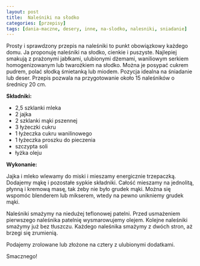 ```yaml
---
layout: post
title:  Naleśniki na słodko
categories: [przepisy]
tags: [dania-maczne, desery, inne, na-slodko, nalesniki, sniadanie]
---
```

Prosty i sprawdzony przepis na naleśniki to punkt obowiązkowy każdego domu. Ja proponuję naleśniki na słodko, cienkie i puszyste. Najlepiej smakują z prażonymi jabłkami, ulubionymi dżemami, waniliowym serkiem homogenizowanym lub twarożkiem na słodko. Można je posypać cukrem pudrem, polać słodką śmietanką lub miodem. Pozycja idealna na śniadanie lub deser. Przepis pozwala na przygotowanie około 15 naleśników o średnicy 20 cm.

**Składniki:**
* 2,5 szklanki mleka
* 2 jajka
* 2 szklanki mąki pszennej
* 3 łyżeczki cukru
* 1 łyżeczka cukru wanilinowego
* 1 łyżeczka proszku do pieczenia
* szczypta soli
* łyżka oleju

**Wykonanie:**

Jajka i mleko wlewamy do miski i mieszamy energicznie trzepaczką. Dodajemy mąkę i pozostałe sypkie składniki. Całość mieszamy na jednolitą, płynną i kremową masę, tak żeby nie było grudek mąki. Można się wspomóc blenderem lub mikserem, wtedy na pewno unikniemy grudek mąki.

Naleśniki smażymy na niedużej teflonowej patelni. Przed usmażeniem pierwszego naleśnika patelnię wysmarowujemy olejem. Kolejne naleśniki smażymy już bez tłuszczu. Każdego naleśnika smażymy z dwóch stron, aż brzegi się zrumienią.

Podajemy zrolowane lub złożone na cztery z ulubionymi dodatkami.

Smacznego!